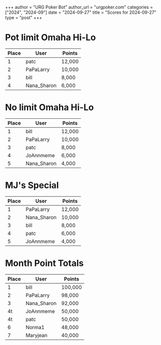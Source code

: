 +++
author = "URG Poker Bot"
author_url = "urgpoker.com"
categories = ["2024", "2024-09"]
date = "2024-09-27"
title = "Scores for 2024-09-27"
type = "post"
+++
# Pot limit Omaha Hi-Lo

| Place | User | Points |
|-------|------|--------|
| 1 | patc | 12,000 |
| 2 | PaPaLarry | 10,000 |
| 3 | bill | 8,000 |
| 4 | Nana_Sharon | 6,000 |

# No limit Omaha Hi-Lo

| Place | User | Points |
|-------|------|--------|
| 1 | bill | 12,000 |
| 2 | PaPaLarry | 10,000 |
| 3 | patc | 8,000 |
| 4 | JoAnnmeme | 6,000 |
| 5 | Nana_Sharon | 4,000 |

# MJ's Special

| Place | User | Points |
|-------|------|--------|
| 1 | PaPaLarry | 12,000 |
| 2 | Nana_Sharon | 10,000 |
| 3 | bill | 8,000 |
| 4 | patc | 6,000 |
| 5 | JoAnnmeme | 4,000 |

# Month Point Totals

| Place | User | Points |
|-------|------|--------|
| 1 | bill | 100,000 |
| 2 | PaPaLarry | 98,000 |
| 3 | Nana_Sharon | 92,000 |
| 4t | JoAnnmeme | 50,000 |
| 4t | patc | 50,000 |
| 6 | Norma1 | 48,000 |
| 7 | Maryjean | 40,000 |
